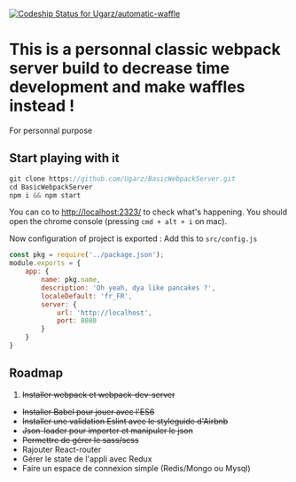 [ ![Codeship Status for Ugarz/automatic-waffle](https://codeship.com/projects/afdd4d60-4797-0134-d570-7274acc1ec8c/status?branch=master)](https://codeship.com/projects/169231)

# This is a personnal classic webpack server build to decrease time development and make waffles instead !
For personnal purpose

## Start playing with it

```javascript
git clone https://github.com/Ugarz/BasicWebpackServer.git
cd BasicWebpackServer
npm i && npm start
```
You can co to [http://localhost:2323/](http://localhost:2323/) to check what's happening. You should open the chrome console (pressing `cmd + alt + i` on mac).

Now configuration of project is exported :
Add this to `src/config.js`
```js
const pkg = require('../package.json');
module.exports = {
    app: {
        name: pkg.name,
        description: 'Oh yeah, dya like pancakes ?',
        localeDefault: 'fr_FR',
        server: {
            url: 'http://localhost',
            port: 8080
        }
    }
}
```



## Roadmap

1. ~~Installer webpack et webpack-dev-server~~
* ~~Installer Babel pour jouer avec l'ES6~~
* ~~Installer une validation Eslint avec le styleguide d'Airbnb~~
* ~~Json-loader pour importer et manipuler le json~~
* ~~Permettre de gérer le sass/scss~~
* Rajouter React-router
* Gérer le state de l'appli avec Redux
* Faire un espace de connexion simple (Redis/Mongo ou Mysql)
